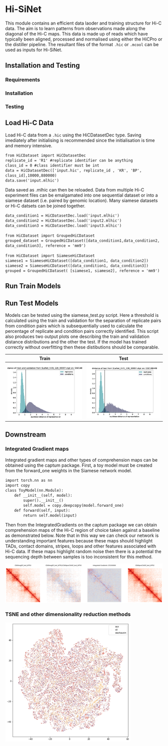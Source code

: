 # Hi-SiNet
This module contains an efficient data laoder and training structure for Hi-C data. The aim is to learn patterns from observations made along the diagonal of the Hi-C maps. This data is made up of reads which have typically been aligned, processed and normalised using either the HiCPro or the distiller pipeline. The resultant files of the format `.hic` or `.mcool` can be used as inputs for Hi-SiNet. 

## Installation and Testing

### Requirements 

### Installation 

### Testing 

## Load Hi-C Data 
Load Hi-C data from a `.hic` using the HiCDatasetDec type. Saving imediately after initialising is recommended since the initialisation is time and memory intensive.

```
from HiCDataset import HiCDatasetDec
replicate_id = 'R1' #replicate identifier can be anything  
class_id = 0 #class identifier must be int 
data = HiCDatasetDec(['input.hic', replicate_id , 'KR', 'BP', class_id],10000,880000)
data.save('input.mlhic')
```
Data saved as .mlhic can then be reloaded. Data from multiple Hi-C experiment files can be emalgamated into one sequential dataset or into a siamese dataset (i.e. paired by genomic location). Many siamese datasets or Hi-C datsets can be joined together. 

```
data_condition1 = HiCDatasetDec.load('input.mlhic')
data_condition2 = HiCDatasetDec.load('input2.mlhic')
data_condition3 = HiCDatasetDec.load('input3.mlhic')

from HiCDataset import GroupedHiCDataset
grouped_dataset = GroupedHiCDataset([data_condition1,data_condition2, data_condition3], reference = 'mm9')

from HiCDataset import SiameseHiCDataset
siamese1 = SiameseHiCDataset([data_condition1, data_condition2]) 
siamese2 = SiameseHiCDataset([data_condition1, data_condition3])
grouped = GroupedHiCDataset( [siamese1, siamese2], reference = 'mm9')

```

## Run Train Models 

## Run Test Models

Models can be tested using the siamese_test.py script. Here a threshold is calculated using the train and validation for the separation of replicate pairs from condition pairs which is subsequentially used to calculate the percentage of replicate and condition pairs correctly identified. This script also produces two output plots one describing the train and validation distance distributions and the other the test. If the model has trained correctly without overfitting then these distibutions should be comparable. 

| Train |  Test |
| ------ | ------ |
| ![](output_example/train_dist.png)  | ![](output_example/test_dist.png)|

## Downstream

### Integrated Gradient maps
Integrated gradient maps and other types of comprehension maps can be obtained using the captum package. First, a toy model must be created from the forward_one weights in the Siamese network model. 

```
import torch.nn as nn
import copy
class ToyModel(nn.Module):
    def __init__(self, model):
        super().__init__()
        self.model = copy.deepcopy(model.forward_one)
    def forward(self, input):
        return self.model(input)

```
Then from the IntegratedGradients on the captum package we can obtain comprehension maps of the Hi-C region of choice taken against a baseline as demonstrated below. Note that in this way we can check our network is understanding important features because these maps should highlight TADs, contact domains, stripes, loops and other features associated with Hi-C data. If these maps highlight random noise then there is a potential the sequencing depth between samples is too inconsistent for this method. 

![](output_example/tcell_development.png)

### TSNE and other dimensionality reduction methods 
<img src="output_example/downstream.png" width="400">



<!--- With data taken from .hic juicer dump files at 10kb, this repo produces small 880kb cleaned images which are partially overlapping from the diagonal on 
three biological phenotypes. The phenotypes are Wild Type, CTCF knockout and Rad21, CTCF double knockout and are all taken from mouse double positive thymocytes. 
The data is cleanded using split_files which is designed in order to minimize memory usage. The data can then bee loaded as a HiCclass dataset. 

The trained CNN is 78% accurate on the test chromosome (chr2), this data has been used in order to produce saliency maps by calling 

```
from torch_plus import visualisation
from plot_visualisations import quickplot_all_reps

GBP = visualisation.Guided(model) #visualisation.Vanilla(model) 
quickplot_all_reps(dataset,'chr2', index, GBP)
```
Where index is the position in chromosome - start position of the hic file in kb divided by 110000.

The aim of this work is to provide biological insights on differences between phenotypes  

## Results 
The outcome is very clear distances identified by the classifier as being of interest. Left to right the images displayed show the saliency map, the HiC map and 
the saliency map overlayed onto the Hi-C map. Top to bottom the images are wild type, CTCF knockout and CTCF, Rad21 Knockout.

![](output_example/Picture_1.png)

This behaviour is replicable across many regions

|  |  |
| ------ | ------ |
| ![](output_example/Picture_2.png)  | ![](output_example/Picture_3.png) |
| ![](output_example/Picture_1.png)  | ![](output_example/Picture_4.png) | --->
